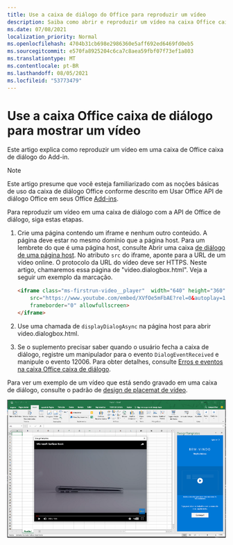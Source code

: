 ```yaml
---
title: Use a caixa de diálogo do Office para reproduzir um vídeo
description: Saiba como abrir e reproduzir um vídeo na caixa Office caixa de diálogo
ms.date: 07/08/2021
localization_priority: Normal
ms.openlocfilehash: 4704b31cb698e2986360e5aff692ed6469fd0eb5
ms.sourcegitcommit: e570fa8925204c6ca7c8aea59fbf07f73ef1a803
ms.translationtype: MT
ms.contentlocale: pt-BR
ms.lasthandoff: 08/05/2021
ms.locfileid: "53773479"
---
```

# <a name="use-the-office-dialog-box-to-show-a-video"></a>Use a caixa Office caixa de diálogo para mostrar um vídeo

Este artigo explica como reproduzir um vídeo em uma caixa de Office caixa de diálogo do Add-in.

> [!NOTE]
> Este artigo presume que você esteja familiarizado com as noções básicas de uso da caixa de diálogo Office conforme descrito em Usar Office API de diálogo Office em seus Office [Add-ins](dialog-api-in-office-add-ins.md).

Para reproduzir um vídeo em uma caixa de diálogo com a API de Office de diálogo, siga estas etapas.

1. Crie uma página contendo um iframe e nenhum outro conteúdo. A página deve estar no mesmo domínio que a página host. Para um lembrete do que é uma página host, consulte Abrir uma caixa [de diálogo de uma página host](dialog-api-in-office-add-ins.md#open-a-dialog-box-from-a-host-page). No atributo `src` do iframe, aponte para a URL de um vídeo online. O protocolo da URL do vídeo deve ser HTTPS. Neste artigo, chamaremos essa página de "video.dialogbox.html". Veja a seguir um exemplo da marcação.

    ```HTML
    <iframe class="ms-firstrun-video__player"  width="640" height="360"
        src="https://www.youtube.com/embed/XVfOe5mFbAE?rel=0&autoplay=1"
        frameborder="0" allowfullscreen>
    </iframe>
    ```

2. Use uma chamada de `displayDialogAsync` na página host para abrir video.dialogbox.html.
3. Se o suplemento precisar saber quando o usuário fecha a caixa de diálogo, registre um manipulador para o evento `DialogEventReceived` e manipule o evento 12006. Para obter detalhes, consulte [Erros e eventos na caixa Office caixa de diálogo](dialog-handle-errors-events.md).

Para ver um exemplo de um vídeo que está sendo gravado em uma caixa de diálogo, consulte o padrão de [design de placemat de vídeo](../design/first-run-experience-patterns.md#video-placemat).

![Captura de tela mostrando um vídeo que está sendo exibido em uma caixa de diálogo do Excel.](../images/video-placemats-dialog-open.png)
